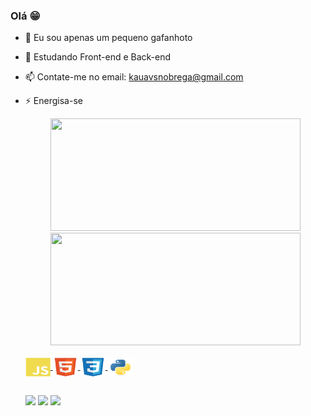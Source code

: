 ### Olá 😁



- 🦗 Eu sou apenas um pequeno gafanhoto
- 🌱 Estudando Front-end e Back-end
- 📫 Contate-me no email: kauavsnobrega@gmail.com
- ⚡ Energisa-se

  <div align="center">
    <a href="https://github.com/kauavsnobrega">
    <img  width = " 400em" height="180em" src="https://github-readme-stats.vercel.app/api?username=kauavsnobrega&show_icons=true&theme=midnight-purple&include_all_commits=true&count_private=true"/>
    <img width = " 400em"height="180em" src="https://github-readme-stats.vercel.app/api/top-langs/?username=kauavsnobrega&layout=compact&langs_count=7&theme=midnight-purple"/>
  </div>
  
  <div style="display: inline_block"><br>
    <img align="center" alt="victor-Js" height="30" width="40" src="https://raw.githubusercontent.com/devicons/devicon/master/icons/javascript/javascript-plain.svg">
    <img align="center" alt="victor-HTML" height="30" width="40" src="https://raw.githubusercontent.com/devicons/devicon/master/icons/html5/html5-original.svg">
    <img align="center" alt="victor-CSS" height="30" width="40" src="https://raw.githubusercontent.com/devicons/devicon/master/icons/css3/css3-original.svg">
    <img align="center" alt="victor-Python" height="30" width="40" src="https://raw.githubusercontent.com/devicons/devicon/master/icons/python/python-original.svg">
   </div>
     
 
  ##
 
  <div> 
  <a href="https://www.instagram.com/_kvicc/" target="_blank"><img src="https://img.shields.io/badge/-Instagram-%23E4405F?style=for-the-badge&logo=instagram&logoColor=white" target="_blank"></a> 
  <a href = "mailto:kauavsnobrega@gmail.com"><img src="https://img.shields.io/badge/-Gmail-%23333?style=for-the-badge&logo=gmail&logoColor=white" target="_blank"></a>
  <a href="https://www.linkedin.com/in/kau%C3%A3-n%C3%B3brega-76b118246/" target="_blank"><img src="https://img.shields.io/badge/-LinkedIn-%230077B5?style=for-the-badge&logo=linkedin&logoColor=white" target="_blank"></a> 
  
 </div>
